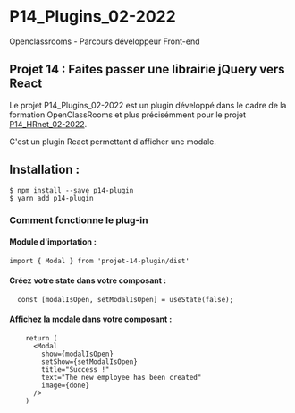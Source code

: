 # P14_Plugins_02-2022

Openclassrooms - Parcours développeur Front-end

## Projet 14 : Faites passer une librairie jQuery vers React

Le projet P14_Plugins_02-2022 est un plugin développé dans le cadre de la formation OpenClassRooms et plus précisémment pour le projet [P14_HRnet_02-2022](https://github.com/lallieau/P14_HRnet_02-2022).

C'est un plugin React permettant d'afficher une modale.

## Installation :

```
$ npm install --save p14-plugin
$ yarn add p14-plugin
```

### Comment fonctionne le plug-in

#### Module d'importation :

```
import { Modal } from 'projet-14-plugin/dist'
```

#### Créez votre state dans votre composant :

```
  const [modalIsOpen, setModalIsOpen] = useState(false);
```

#### Affichez la modale dans votre composant :

```
    return (
      <Modal
        show={modalIsOpen}
        setShow={setModalIsOpen}
        title="Success !"
        text="The new employee has been created"
        image={done}
      />
    )
```
